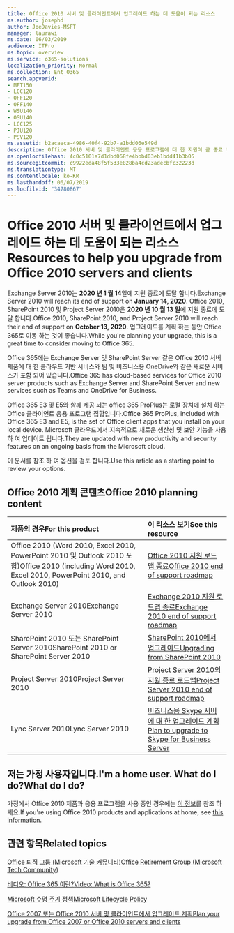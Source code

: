 ```yaml
---
title: Office 2010 서버 및 클라이언트에서 업그레이드 하는 데 도움이 되는 리소스
ms.author: josephd
author: JoeDavies-MSFT
manager: laurawi
ms.date: 06/03/2019
audience: ITPro
ms.topic: overview
ms.service: o365-solutions
localization_priority: Normal
ms.collection: Ent_O365
search.appverid:
- MET150
- LCC120
- OFF120
- OFF140
- WSU140
- OSU140
- LCC125
- PJU120
- PSV120
ms.assetid: b2acaeca-4986-40f4-92b7-a1bdd06e549d
description: Office 2010 서버 및 클라이언트 응용 프로그램에 대 한 지원이 곧 종료 되며 사용자 지정 지원 계약을 사용할 수 없습니다. 이 문서를 사용 하 여 업그레이드 계획을 시작 합니다.
ms.openlocfilehash: 4c0c5101a7d1dbd068fe4bbbd03eb1bdd41b3b05
ms.sourcegitcommit: c9922eda48f5f533e828ba4cd23adecbfc32223d
ms.translationtype: MT
ms.contentlocale: ko-KR
ms.lasthandoff: 06/07/2019
ms.locfileid: "34780867"
---
```

# <a name="resources-to-help-you-upgrade-from-office-2010-servers-and-clients"></a><span data-ttu-id="f2cf7-104">Office 2010 서버 및 클라이언트에서 업그레이드 하는 데 도움이 되는 리소스</span><span class="sxs-lookup"><span data-stu-id="f2cf7-104">Resources to help you upgrade from Office 2010 servers and clients</span></span>

<span data-ttu-id="f2cf7-105">Exchange Server 2010는 **2020 년 1 월 14**일에 지원 종료에 도달 합니다.</span><span class="sxs-lookup"><span data-stu-id="f2cf7-105">Exchange Server 2010 will reach its end of support on **January 14, 2020**.</span></span> <span data-ttu-id="f2cf7-106">Office 2010, SharePoint 2010 및 Project Server 2010은 **2020 년 10 월 13 일**에 지원 종료에 도달 합니다.</span><span class="sxs-lookup"><span data-stu-id="f2cf7-106">Office 2010, SharePoint 2010, and Project Server 2010 will reach their end of support on **October 13, 2020**.</span></span> <span data-ttu-id="f2cf7-107">업그레이드를 계획 하는 동안 Office 365로 이동 하는 것이 좋습니다.</span><span class="sxs-lookup"><span data-stu-id="f2cf7-107">While you're planning your upgrade, this is a great time to consider moving to Office 365.</span></span> 

<span data-ttu-id="f2cf7-108">Office 365에는 Exchange Server 및 SharePoint Server 같은 Office 2010 서버 제품에 대 한 클라우드 기반 서비스와 팀 및 비즈니스용 OneDrive와 같은 새로운 서비스가 포함 되어 있습니다.</span><span class="sxs-lookup"><span data-stu-id="f2cf7-108">Office 365 has cloud-based services for Office 2010 server products such as Exchange Server and SharePoint Server and new services such as Teams and OneDrive for Business.</span></span> 

<span data-ttu-id="f2cf7-109">Office 365 E3 및 E5와 함께 제공 되는 office 365 ProPlus는 로컬 장치에 설치 하는 Office 클라이언트 응용 프로그램 집합입니다.</span><span class="sxs-lookup"><span data-stu-id="f2cf7-109">Office 365 ProPlus, included with Office 365 E3 and E5, is the set of Office client apps that you install on your local device.</span></span> <span data-ttu-id="f2cf7-110">Microsoft 클라우드에서 지속적으로 새로운 생산성 및 보안 기능을 사용 하 여 업데이트 됩니다.</span><span class="sxs-lookup"><span data-stu-id="f2cf7-110">They are updated with new productivity and security features on an ongoing basis from the Microsoft cloud.</span></span>

<span data-ttu-id="f2cf7-111">이 문서를 참조 하 여 옵션을 검토 합니다.</span><span class="sxs-lookup"><span data-stu-id="f2cf7-111">Use this article as a starting point to review your options.</span></span>
      
## <a name="office-2010-planning-content"></a><span data-ttu-id="f2cf7-112">Office 2010 계획 콘텐츠</span><span class="sxs-lookup"><span data-stu-id="f2cf7-112">Office 2010 planning content</span></span>
  
|<span data-ttu-id="f2cf7-113">**제품의 경우**</span><span class="sxs-lookup"><span data-stu-id="f2cf7-113">**For this product**</span></span>|<span data-ttu-id="f2cf7-114">**이 리소스 보기**</span><span class="sxs-lookup"><span data-stu-id="f2cf7-114">**See this resource**</span></span>|
|:-----|:-----|
|<span data-ttu-id="f2cf7-115">Office 2010 (Word 2010, Excel 2010, PowerPoint 2010 및 Outlook 2010 포함)</span><span class="sxs-lookup"><span data-stu-id="f2cf7-115">Office 2010 (including Word 2010, Excel 2010, PowerPoint 2010, and Outlook 2010)</span></span>  <br/> |[<span data-ttu-id="f2cf7-116">Office 2010 지원 로드맵 종료</span><span class="sxs-lookup"><span data-stu-id="f2cf7-116">Office 2010 end of support roadmap</span></span>](https://docs.microsoft.com/DeployOffice/office-2010-end-support-roadmap) <br/> |
|<span data-ttu-id="f2cf7-117">Exchange Server 2010</span><span class="sxs-lookup"><span data-stu-id="f2cf7-117">Exchange Server 2010</span></span>  <br/> |[<span data-ttu-id="f2cf7-118">Exchange 2010 지원 로드맵 종료</span><span class="sxs-lookup"><span data-stu-id="f2cf7-118">Exchange 2010 end of support roadmap</span></span>](exchange-2010-end-of-support.md) <br/> |
|<span data-ttu-id="f2cf7-119">SharePoint 2010 또는 SharePoint Server 2010</span><span class="sxs-lookup"><span data-stu-id="f2cf7-119">SharePoint 2010 or SharePoint Server 2010</span></span>  <br/> |[<span data-ttu-id="f2cf7-120">SharePoint 2010에서 업그레이드</span><span class="sxs-lookup"><span data-stu-id="f2cf7-120">Upgrading from SharePoint 2010</span></span>](upgrade-from-sharepoint-2010.md) <br/> |
|<span data-ttu-id="f2cf7-121">Project Server 2010</span><span class="sxs-lookup"><span data-stu-id="f2cf7-121">Project Server 2010</span></span> <br/> | [<span data-ttu-id="f2cf7-122">Project Server 2010의 지원 종료 로드맵</span><span class="sxs-lookup"><span data-stu-id="f2cf7-122">Project Server 2010 end of support roadmap</span></span>](project-server-2010-end-of-support.md) <br/> |
|<span data-ttu-id="f2cf7-123">Lync Server 2010</span><span class="sxs-lookup"><span data-stu-id="f2cf7-123">Lync Server 2010</span></span> <br/> | [<span data-ttu-id="f2cf7-124">비즈니스용 Skype 서버에 대 한 업그레이드 계획</span><span class="sxs-lookup"><span data-stu-id="f2cf7-124">Plan to upgrade to Skype for Business Server</span></span>](https://docs.microsoft.com/skypeforbusiness/plan-your-deployment/upgrade) <br/> |
    
## <a name="im-a-home-user-what-do-i-do"></a><span data-ttu-id="f2cf7-125">저는 가정 사용자입니다.</span><span class="sxs-lookup"><span data-stu-id="f2cf7-125">I'm a home user.</span></span> <span data-ttu-id="f2cf7-126">What do I do?</span><span class="sxs-lookup"><span data-stu-id="f2cf7-126">What do I do?</span></span>

<span data-ttu-id="f2cf7-127">가정에서 Office 2010 제품과 응용 프로그램을 사용 중인 경우에는 [이 정보](plan-upgrade-previous-versions-office.md#im-a-home-user-what-do-i-do)를 참조 하세요.</span><span class="sxs-lookup"><span data-stu-id="f2cf7-127">If you're using Office 2010 products and applications at home, see [this information](plan-upgrade-previous-versions-office.md#im-a-home-user-what-do-i-do).</span></span>

## <a name="related-topics"></a><span data-ttu-id="f2cf7-128">관련 항목</span><span class="sxs-lookup"><span data-stu-id="f2cf7-128">Related topics</span></span>

[<span data-ttu-id="f2cf7-129">Office 퇴직 그룹 (Microsoft 기술 커뮤니티)</span><span class="sxs-lookup"><span data-stu-id="f2cf7-129">Office Retirement Group (Microsoft Tech Community)</span></span>](https://go.microsoft.com/fwlink/?linkid=842065)
  
[<span data-ttu-id="f2cf7-130">비디오: Office 365 이란?</span><span class="sxs-lookup"><span data-stu-id="f2cf7-130">Video: What is Office 365?</span></span>](https://support.office.com/article/847caf12-2589-452c-8aca-1c009797678b.aspx)
  
[<span data-ttu-id="f2cf7-131">Microsoft 수명 주기 정책</span><span class="sxs-lookup"><span data-stu-id="f2cf7-131">Microsoft Lifecycle Policy</span></span>](https://go.microsoft.com/fwlink/?linkid=865200)

[<span data-ttu-id="f2cf7-132">Office 2007 또는 Office 2010 서버 및 클라이언트에서 업그레이드 계획</span><span class="sxs-lookup"><span data-stu-id="f2cf7-132">Plan your upgrade from Office 2007 or Office 2010 servers and clients</span></span>](plan-upgrade-previous-versions-office.md)

